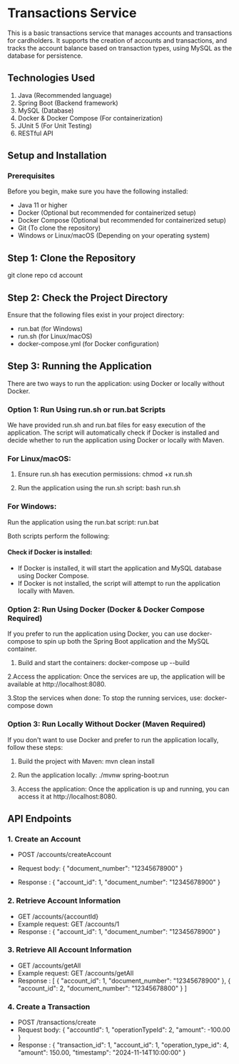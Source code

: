 # Transactions Service

This is a basic transactions service that manages accounts and transactions for cardholders. It supports the creation of accounts and transactions, and tracks the account balance based on transaction types, using MySQL as the database for persistence.

## Technologies Used
1. Java (Recommended language)
2. Spring Boot (Backend framework)
3. MySQL (Database)
4. Docker & Docker Compose (For containerization)
5. JUnit 5 (For Unit Testing)
6. RESTful API


## Setup and Installation
### Prerequisites
Before you begin, make sure you have the following installed:

* Java 11 or higher
* Docker (Optional but recommended for containerized setup)
* Docker Compose (Optional but recommended for containerized setup)
* Git (To clone the repository)
* Windows or Linux/macOS (Depending on your operating system)

## Step 1: Clone the Repository
git clone repo
cd account

## Step 2: Check the Project Directory
Ensure that the following files exist in your project directory:

- run.bat (for Windows)
- run.sh (for Linux/macOS)
- docker-compose.yml (for Docker configuration)

## Step 3: Running the Application
There are two ways to run the application: using Docker or locally without Docker.

### Option 1: Run Using run.sh or run.bat Scripts
We have provided run.sh and run.bat files for easy execution of the application. The script will automatically check if Docker is installed and decide whether to run the application using Docker or locally with Maven.

### For Linux/macOS:
1. Ensure run.sh has execution permissions:
chmod +x run.sh

2. Run the application using the run.sh script:
bash run.sh

### For Windows:
Run the application using the run.bat script:
run.bat

Both scripts perform the following:

#### Check if Docker is installed:
- If Docker is installed, it will start the application and MySQL database using Docker Compose.
- If Docker is not installed, the script will attempt to run the application locally with Maven.

### Option 2: Run Using Docker (Docker & Docker Compose Required)
If you prefer to run the application using Docker, you can use docker-compose to spin up both the Spring Boot application and the MySQL container.

1. Build and start the containers:
docker-compose up --build

2.Access the application: Once the services are up, the application will be available at http://localhost:8080.

3.Stop the services when done: To stop the running services, use:
docker-compose down

### Option 3: Run Locally Without Docker (Maven Required)
If you don't want to use Docker and prefer to run the application locally, follow these steps:
1. Build the project with Maven:
mvn clean install

2. Run the application locally:
./mvnw spring-boot:run

3. Access the application: Once the application is up and running, you can access it at http://localhost:8080.

## API Endpoints

### 1. Create an Account
- POST /accounts/createAccount
- Request body:
{
  "document_number": "12345678900"
}

- Response :
{
  "account_id": 1,
  "document_number": "12345678900"
}

### 2. Retrieve Account Information
- GET /accounts/{accountId}
- Example request: GET /accounts/1
- Response :
{
  "account_id": 1,
  "document_number": "12345678900"
}

### 3. Retrieve All Account Information
- GET /accounts/getAll
- Example request: GET /accounts/getAll
- Response :
[
  {
    "account_id": 1,
    "document_number": "12345678900"
  },
  {
    "account_id": 2,
    "document_number": "12345678800"
  }
]

### 4. Create a Transaction
- POST /transactions/create
- Request body:
{
  "accountId": 1,
  "operationTypeId": 2,
  "amount": -100.00
}
- Response :
  {
  "transaction_id": 1,
  "account_id": 1,
  "operation_type_id": 4,
  "amount": 150.00,
  "timestamp": "2024-11-14T10:00:00"
}

